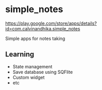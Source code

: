 # simple_notes

https://play.google.com/store/apps/details?id=com.calvinandhika.simple_notes

Simple apps for notes taking

## Learning

- State management
- Save database using SQFlite
- Custom widget
- etc
